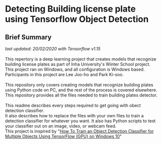 # Detecting Building license plate using Tensorflow Object Detection
## Brief Summary
<i>last updated: 20/02/2020 with Tensorflow v1.15</i><br>
<br>
This repertory is a deep learning project that creates models that recognize building license plates as part of Inha University's Winter School project. This project ran on Windows, and all configuration is Windows based. Participants in this project are Lee Joo-ho and Park Ki-soo.<br>
<br>
This repository only covers creating models that recognize building plates using Python code on PC, and the rest of the process is covered elsewhere. This repository provides all the files needed to train building plates detector.<br>
<br>
This readme describes every steps required to get going with obect detection classifier.<br>
It also describes how to replace the files with your own files to train a detection classifier for whatever you want. It also has Python scripts to test your classifier out on an image, video, or webcam feed.<br>
This project is inspired by "[How To Train an Object Detection Classifier for Multiple Objects Using TensorFlow (GPU) on Windows 10](https://github.com/EdjeElectronics/TensorFlow-Object-Detection-API-Tutorial-Train-Multiple-Objects-Windows-10#1-install-anaconda-cuda-and-cudnn)"
